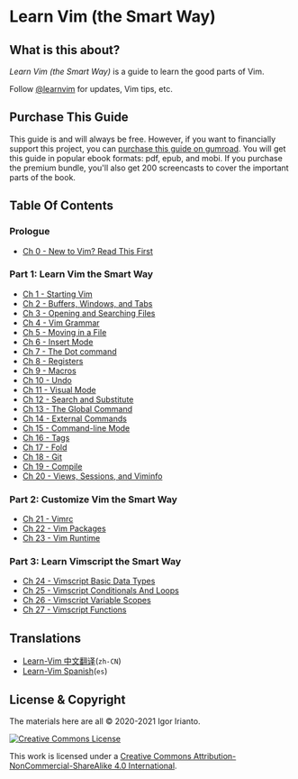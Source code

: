 # Learn Vim (the Smart Way)

## What is this about?

*Learn Vim (the Smart Way)* is a guide to learn the good parts of Vim.

Follow [@learnvim](https://twitter.com/learnvim) for updates, Vim tips, etc.

## Purchase This Guide

This guide is and will always be free. However, if you want to financially support this project, you can [purchase this guide on gumroad](https://gum.co/DADpa). You will get this guide in popular ebook formats: pdf, epub, and mobi. If you purchase the premium bundle, you'll also get 200 screencasts to cover the important parts of the book.

## Table Of Contents 

### Prologue

- [Ch 0     - New to Vim? Read This First](./ch00_new_to_vim_read_this_first.md)

### Part 1: Learn Vim the Smart Way

- [Ch 1     - Starting Vim](./ch01_starting_vim.md)
- [Ch 2     - Buffers, Windows, and Tabs](./ch02_buffers_windows_tabs.md)
- [Ch 3     - Opening and Searching Files](./ch03_searching_files.md)
- [Ch 4     - Vim Grammar](./ch04_vim_grammar.md)
- [Ch 5     - Moving in a File](./ch05_moving_in_file.md)
- [Ch 6     - Insert Mode](./ch06_insert_mode.md)
- [Ch 7     - The Dot command](./ch07_the_dot_command.md)
- [Ch 8     - Registers](./ch08_registers.md)
- [Ch 9     - Macros](./ch09_macros.md)
- [Ch 10    - Undo](./ch10_undo.md)
- [Ch 11    - Visual Mode](./ch11_visual_mode.md)
- [Ch 12    - Search and Substitute](./ch12_search_and_substitute.md)
- [Ch 13    - The Global Command](./ch13_the_global_command.md)
- [Ch 14    - External Commands](./ch14_external_commands.md)
- [Ch 15    - Command-line Mode](./ch15_command-line_mode.md)
- [Ch 16    - Tags](./ch16_tags.md)
- [Ch 17    - Fold](./ch17_fold.md)
- [Ch 18    - Git](./ch18_git.md)
- [Ch 19    - Compile](./ch19_compile.md)
- [Ch 20    - Views, Sessions, and Viminfo](./ch20_views_sessions_viminfo.md)

### Part 2: Customize Vim the Smart Way

- [Ch 21 - Vimrc](./ch21_vimrc.md)
- [Ch 22 - Vim Packages](./ch22_vim_packages.md)
- [Ch 23 - Vim Runtime](./ch23_vim_runtime.md)

### Part 3: Learn Vimscript the Smart Way

- [Ch 24 - Vimscript Basic Data Types](./ch24_vimscript_basic_data_types.md)
- [Ch 25 - Vimscript Conditionals And Loops](./ch25_vimscript_conditionals_and_loops.md)
- [Ch 26 - Vimscript Variable Scopes](./ch26_vimscript_variables_scopes.md)
- [Ch 27 - Vimscript Functions](./ch27_vimscript_functions.md)

## Translations
- [Learn-Vim 中文翻译](https://github.com/wsdjeg/Learn-Vim_zh_cn)(`zh-CN`)
- [Learn-Vim Spanish](https://github.com/victorhck/learn-Vim-es)(`es`)

## License & Copyright
The materials here are all © 2020-2021 Igor Irianto.

<a rel="license" href="http://creativecommons.org/licenses/by-nc-sa/4.0/"><img alt="Creative Commons License" style="border-width:0" src="https://licensebuttons.net/l/by-nc-sa/4.0/88x31.png" /></a><br />

This work is licensed under a <a rel="license" href="http://creativecommons.org/licenses/by-nc-sa/4.0/">Creative Commons Attribution-NonCommercial-ShareAlike 4.0 International</a>.
